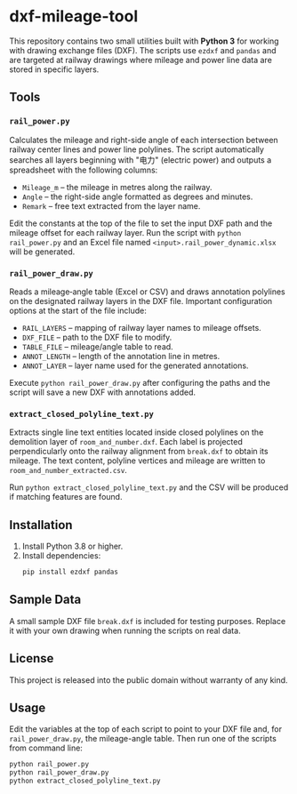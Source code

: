 # dxf-mileage-tool

This repository contains two small utilities built with **Python 3** for working with
drawing exchange files (DXF). The scripts use `ezdxf` and `pandas` and are
targeted at railway drawings where mileage and power line data are stored in
specific layers.

## Tools

### `rail_power.py`
Calculates the mileage and right-side angle of each intersection between railway
center lines and power line polylines. The script automatically searches all
layers beginning with "电力" (electric power) and outputs a spreadsheet with the
following columns:

- `Mileage_m` – the mileage in metres along the railway.
- `Angle` – the right-side angle formatted as degrees and minutes.
- `Remark` – free text extracted from the layer name.

Edit the constants at the top of the file to set the input DXF path and the
mileage offset for each railway layer. Run the script with `python rail_power.py`
and an Excel file named `<input>.rail_power_dynamic.xlsx` will be generated.

### `rail_power_draw.py`
Reads a mileage‑angle table (Excel or CSV) and draws annotation polylines on the
designated railway layers in the DXF file. Important configuration options at the
start of the file include:

- `RAIL_LAYERS` – mapping of railway layer names to mileage offsets.
- `DXF_FILE` – path to the DXF file to modify.
- `TABLE_FILE` – mileage/angle table to read.
- `ANNOT_LENGTH` – length of the annotation line in metres.
- `ANNOT_LAYER` – layer name used for the generated annotations.

Execute `python rail_power_draw.py` after configuring the paths and the script
will save a new DXF with annotations added.


### `extract_closed_polyline_text.py`

Extracts single line text entities located inside closed polylines on the
demolition layer of `room_and_number.dxf`. Each label is projected
perpendicularly onto the railway alignment from `break.dxf` to obtain its
mileage. The text content, polyline vertices and mileage are written to
`room_and_number_extracted.csv`.

Run `python extract_closed_polyline_text.py` and the CSV will be produced if
matching features are found.

## Installation
1. Install Python 3.8 or higher.
2. Install dependencies:
   ```bash
   pip install ezdxf pandas
   ```

## Sample Data
A small sample DXF file `break.dxf` is included for testing purposes. Replace it
with your own drawing when running the scripts on real data.

## License
This project is released into the public domain without warranty of any kind.


## Usage
Edit the variables at the top of each script to point to your DXF file and, for
`rail_power_draw.py`, the mileage-angle table. Then run one of the scripts from
command line:
```bash
python rail_power.py
python rail_power_draw.py
python extract_closed_polyline_text.py

